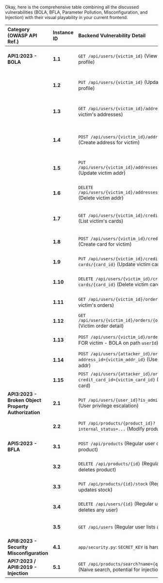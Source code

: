 Okay, here is the comprehensive table combining all the discussed vulnerabilities (BOLA, BFLA, Parameter Pollution, Misconfiguration, and Injection) with their visual playability in your current frontend.

| Category (OWASP API Ref.)                      | Instance ID | Backend Vulnerability Detail | Visual Play in Frontend? | Frontend Page & Key UI Elements for Demo (E2E spec reference) |
| :--------------------------------------------- | :---------- | :-------------------------------------------------------------------------------------- | :----------------------- | :------------------------------------------------------------------------------------------------------------------------------------------------------------------------------------------------- |
| **API1:2023 - BOLA**                           | **1.1**     | `GET /api/users/{victim_id}` (View victim's profile) | **YES** | `profile.html`: `#target-user-id` + "View Profile" (see `vulnerabilities.spec.ts`) |
|                                                | **1.2**     | `PUT /api/users/{victim_id}` (Update victim's profile) | **YES** | `profile.html`: "BOLA Demo: Update Profile" form (`profile-bola.spec.ts`) |
|                                                | **1.3**     | `GET /api/users/{victim_id}/addresses` (List victim's addresses) | **YES (Part of 1.1)** | `profile.html`: addresses shown when viewing victim profile (`vulnerabilities.spec.ts`) |
|                                                | **1.4**     | `POST /api/users/{victim_id}/addresses` (Create address for victim) | **YES** | `profile.html`: "Add New Address" while viewing victim profile (`profile-address-management.spec.ts`) |
|                                                | **1.5**     | `PUT /api/users/{victim_id}/addresses/{addr_id}` (Update victim addr) | **YES** | `profile.html`: Edit victim address (`profile-address-management.spec.ts`) |
|                                                | **1.6**     | `DELETE /api/users/{victim_id}/addresses/{addr_id}` (Delete victim addr) | **YES** | `profile.html`: Delete victim address (`profile-address-management.spec.ts`) |
|                                                | **1.7**     | `GET /api/users/{victim_id}/credit-cards` (List victim's cards) | **YES** | `profile.html` (`profile-bola.spec.ts`) and `checkout.html` find cards (`checkout.spec.ts`) |
|                                                | **1.8**     | `POST /api/users/{victim_id}/credit-cards` (Create card for victim) | **YES** | `profile.html`: add card on victim profile (`profile-bola.spec.ts`) |
|                                                | **1.9**     | `PUT /api/users/{victim_id}/credit-cards/{card_id}` (Update victim card) | **YES** | `profile.html`: edit victim card (`profile-bola.spec.ts`) |
|                                                | **1.10**    | `DELETE /api/users/{victim_id}/credit-cards/{card_id}` (Delete victim card) | **YES** | `profile.html`: delete victim card (`profile-bola.spec.ts`) |
|                                                | **1.11**    | `GET /api/users/{victim_id}/orders` (List victim's orders) | **YES** | `orders.html`: `#target-user-id` + "View Orders" (`vulnerabilities.spec.ts`) |
|                                                | **1.12**    | `GET /api/users/{victim_id}/orders/{order_id}` (Victim order detail) | **YES** | `orders.html`: order detail demo (`orders-ui.spec.ts`) |
|                                                | **1.13**    | `POST /api/users/{victim_id}/orders` (Order FOR victim - BOLA on path `userId`) | **YES** | `checkout.html`: order for victim (`checkout-bola.spec.ts`) |
|                                                | **1.14**    | `POST /api/users/{attacker_id}/orders?address_id={victim_addr_id}` (Use victim addr) | **YES** | `checkout.html`: order with victim address (`checkout-bola.spec.ts`) |
|                                                | **1.15**    | `POST /api/users/{attacker_id}/orders?credit_card_id={victim_card_id}` (Use victim card) | **YES (Key Demo)** | `checkout.html`: victim card usage (`checkout-bola.spec.ts`) |
| **API3:2023 - Broken Object Property Authorization** | **2.1**     | `PUT /api/users/{user_id}?is_admin=true` (User privilege escalation) | **YES** | `profile.html`: Admin escalation button (`vulnerabilities.spec.ts`) |
|                                                | **2.2**     | `PUT /api/products/{product_id}?internal_status=...` (Modify product state) | **YES (Full)** | `product_detail.html`: parameter pollution form (`product-detail.spec.ts`) |
| **API5:2023 - BFLA**                           | **3.1**     | `POST /api/products` (Regular user creates product) | **YES** | `admin_products.html`: Add product (`vulnerabilities.spec.ts`) |
|                                                | **3.2**     | `DELETE /api/products/{id}` (Regular user deletes product) | **YES** | `admin_products.html`: Delete product (`vulnerabilities.spec.ts`) |
|                                                | **3.3**     | `PUT /api/products/{id}/stock` (Regular user updates stock) | **YES** | `admin_products.html`: Update stock (`vulnerabilities.spec.ts`) |
|                                                | **3.4**     | `DELETE /api/users/{id}` (Regular user deletes any user) | **YES** | `admin_products.html`: Delete user (`admin-ui.spec.ts`) |
|                                                | **3.5**     | `GET /api/users` (Regular user lists all users) | **YES** | `checkout.html`, `profile.html`, `orders.html` (see `global-ui.spec.ts`) |
| **API8:2023 - Security Misconfiguration**      | **4.1**     | `app/security.py`: `SECRET_KEY` is hardcoded. | **NO** | N/A (discovered via code review) |
| **API7:2023 / API8:2019 - Injection**          | **5.1**     | `GET /api/products/search?name={query}` (Naive search, potential for injection if DB) | **YES (Informational)** | `index.html`: search term injection demo (`homepage.spec.ts`) |
